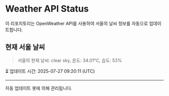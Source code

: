 
# Weather API Status

이 리포지토리는 OpenWeather API를 사용하여 서울의 날씨 정보를 자동으로 업데이트합니다.

## 현재 서울 날씨
> 서울의 현재 날씨: clear sky, 온도: 34.01°C, 습도: 53%

⏳ 업데이트 시간: 2025-07-27 09:20:11 (UTC)

---
자동 업데이트 봇에 의해 관리됩니다.

